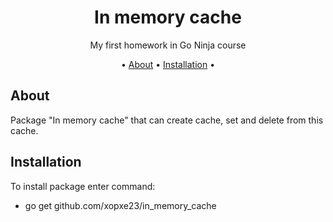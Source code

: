 <div align="center">
<h1>In memory cache</h1>

<p>
My first homework in Go Ninja course
</p>

<p>
• <a href="#about">About</a> •
<a href="#installation">Installation</a> •
</p>

</div>

## About
Package "In memory cache" that can create cache, set and delete from this cache.

## Installation
To install package enter command: <br>
- go get github.com/xopxe23/in_memory_cache

